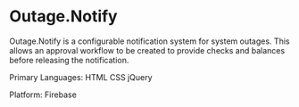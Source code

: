 # Outage.Notify

Outage.Notify is a configurable notification system for system outages. 
This allows an approval workflow to be created to provide checks and balances before releasing the notification.

Primary Languages:
HTML
CSS
jQuery

Platform:
Firebase
